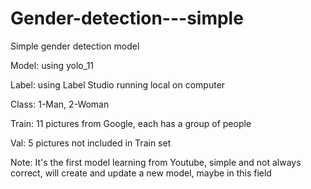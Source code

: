 # Gender-detection---simple
Simple gender detection model

Model: using yolo_11

Label: using Label Studio running local on computer

Class: 1-Man, 2-Woman

Train: 11 pictures from Google, each has a group of people

Val: 5 pictures not included in Train set

Note: It's the first model learning from Youtube, simple and not always correct, will create and update a new model, maybe in this field
